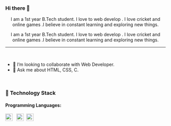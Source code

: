 ### Hi there 👋







 

<p align = "center">I am a 1st year B.Tech student. I love to web develop . I love cricket and online games .I believe in constant learning and exploring new things.  </p>
<p align = "center">I am a 1st year B.Tech student. I love to web develop . I love cricket and online games .I believe in constant learning and exploring new things.  </p>

----
<br>

 
- 👯 I’m looking to collaborate with Web Developer.
- 💬 Ask me about HTML, CSS, C.
 
<br>

 
 

### 🔭 **Technology Stack**

#### **Programming Languages**:

 <img height=23 src="https://img.shields.io/badge/c++-%2300599C.svg?style=for-the-badge&logo=c%2B%2B&logoColor=white">&nbsp;&nbsp;
 <img height=23 src="https://img.shields.io/badge/css3-%231572B6.svg?style=for-the-badge&logo=css3&logoColor=white">&nbsp;&nbsp;<img height=23 src="https://img.shields.io/badge/html5-%23E34F26.svg?style=for-the-badge&logo=html5&logoColor=white">

 
 


